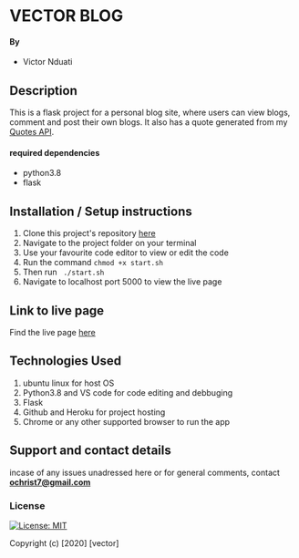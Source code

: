 #  VECTOR BLOG
#### By 
+ Victor Nduati

## Description

This is a flask project for a personal blog site, where users can view blogs, comment and post their own blogs. It also has a quote generated from my [Quotes API](https://vector-restful-api.herokuapp.com/). 


#### required dependencies
* python3.8
* flask

## Installation / Setup instructions
1. Clone this project's repository [here](https://github.com/Vector254/vector-blog.git)
2. Navigate to the project folder on your terminal
3. Use your favourite code editor to view or edit the code
3. Run the command ``chmod +x start.sh``
4. Then run `` ./start.sh``
5. Navigate to localhost port 5000 to view the live page



## Link to live page

Find the live page [here](https://vector-bloggers.herokuapp.com/)

## Technologies Used
 1. ubuntu linux for host OS
 2. Python3.8 and VS code for code editing and debbuging
 3. Flask
 4. Github and Heroku for project hosting
 5. Chrome or any other supported browser to run the app

## Support and contact details
incase of any issues unadressed here or for general comments, contact **ochrist7@gmail.com**

### License
[![License: MIT](https://img.shields.io/badge/License-MIT-yellow.svg)](https://opensource.org/licenses/MIT)

Copyright (c) [2020] [vector]